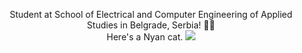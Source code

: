 <p align="center">Student at School of Electrical and Computer Engineering of Applied Studies in Belgrade, Serbia! 👨‍🎓
<br>Here's a Nyan cat.
<img src="https://gist.githubusercontent.com/brudnak/aba00c9a1c92d226f68e8ad8ba1e0a40/raw/e1e4a92f6072d15014f19aa8903d24a1ac0c41a4/nyan-cat.gif">
</p>

